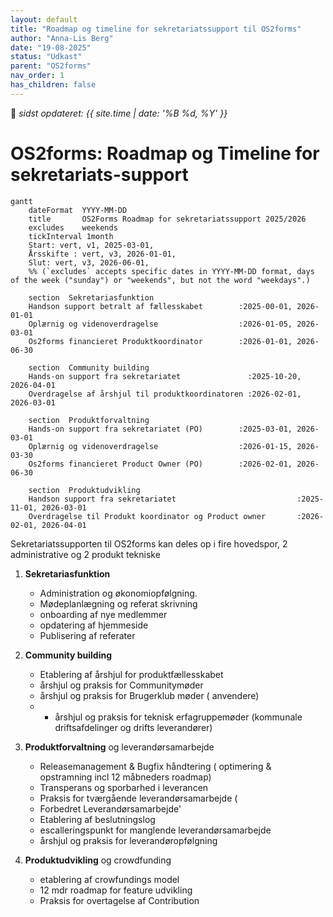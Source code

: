 ```yaml
---
layout: default
title: "Roadmap og timeline for sekretariatssupport til OS2forms"
author: "Anna-Lis Berg"
date: "19-08-2025"
status: "Udkast" 
parent: "OS2forms"
nav_order: 1
has_children: false
---
```


📆 _sidst opdateret: {{ site.time | date: '%B %d, %Y' }}_

# OS2forms: Roadmap og Timeline for sekretariats-support

```mermaid
gantt
    dateFormat  YYYY-MM-DD
    title       OS2Forms Roadmap for sekretariatssupport 2025/2026
    excludes    weekends
    tickInterval 1month
    Start: vert, v1, 2025-03-01,
    Årsskifte : vert, v3, 2026-01-01,
    Slut: vert, v3, 2026-06-01,
    %% (`excludes` accepts specific dates in YYYY-MM-DD format, days of the week ("sunday") or "weekends", but not the word "weekdays".)

    section  Sekretariasfunktion
    Handson support betralt af fællesskabet        :2025-00-01, 2026-01-01
    Oplærnig og videnoverdragelse                  :2026-01-05, 2026-03-01
    Os2forms financieret Produktkoordinator        :2026-01-01, 2026-06-30

    section  Community building
    Hands-on support fra sekretariatet               :2025-10-20, 2026-04-01
    Overdragelse af årshjul til produktkoordinatoren :2026-02-01, 2026-03-01

    section  Produktforvaltning
    Hands-on support fra sekretariatet (PO)        :2025-03-01, 2026-03-01
    Oplærnig og videnoverdragelse                  :2026-01-15, 2026-03-30
    Os2forms financieret Product Owner (PO)        :2026-02-01, 2026-06-30

    section  Produktudvikling
    Handson support fra sekretariatet                           :2025-11-01, 2026-03-01
    Overdragelse til Produkt koordinator og Product owner       :2026-02-01, 2026-04-01

```

Sekretariatssupporten til OS2forms kan deles op i fire hovedspor, 2 administrative og 2 produkt tekniske
1. **Sekretariasfunktion**
   - Administration og økonomiopfølgning.
   - Mødeplanlægning og referat skrivning
   - onboarding af nye medlemmer 
   - opdatering af hjemmeside
   - Publisering af referater

2. **Community building**
    - Etablering af årshjul for produktfællesskabet
     - årshjul og praksis for Communitymøder
    - årshjul og praksis for Brugerklub møder ( anvendere)
    -  - årshjul og praksis for teknisk erfagruppemøder (kommunale driftsafdelinger og drifts leverandører)
        
3. **Produktforvaltning** og leverandørsamarbejde
    - Releasemanagement & Bugfix håndtering ( optimering & opstramning incl 12 måbneders roadmap)
    - Transperans og sporbarhed i leverancen
    - Praksis for tværgående leverandørsamarbejde (
    - Forbedret Leverandørsamarbejde'
    - Etablering af beslutningslog
    - escalleringspunkt for manglende leverandørsamarbejde
    - årshjul og praksis for leverandøropfølgning
      
5.  **Produktudvikling** og crowdfunding
    - etablering af crowfundings model
    - 12 mdr roadmap for feature udvikling
    - Praksis for overtagelse af Contribution


